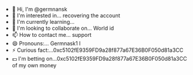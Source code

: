 - 👋 Hi, I'm @germnansk
- 👀 I'm interested in... recovering the account
- 🌱 I'm currently learning...
- 💞️ I'm looking to collaborate on... World id
- 📫 How to contact me... support
- 😄 Pronouns:... Germnask1 l
- ⚡ Curious fact:...0xc5102fE9359FD9a28f877a67E36B0F050d81a3CC
- 💵 I'm betting on...0xc5102fE9359FD9a28f877a67E36B0F050d81a3CC of my own money

<!---
germnansk/germnansk is a ✨ special ✨ repository because its archive `README.md` (this file) appears in your GitHub profile.
You can click the preview link to see your changes.
--->
 